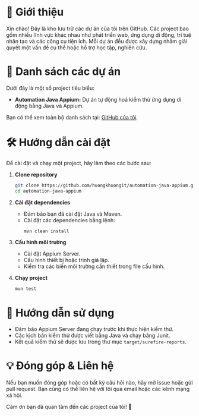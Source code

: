 # 📌 Giới thiệu
Xin chào! Đây là kho lưu trữ các dự án của tôi trên GitHub. Các project bao gồm nhiều lĩnh vực khác nhau như phát triển web, ứng dụng di động, trí tuệ nhân tạo và các công cụ tiện ích. Mỗi dự án đều được xây dựng nhằm giải quyết một vấn đề cụ thể hoặc hỗ trợ học tập, nghiên cứu.

# 📂 Danh sách các dự án
Dưới đây là một số project tiêu biểu:
- **Automation Java Appium:** Dự án tự động hoá kiểm thử ứng dụng di động bằng Java và Appium.

Bạn có thể xem toàn bộ danh sách tại: [GitHub của tôi](https://github.com/huongkhuongit?tab=repositories).

# 🛠️ Hướng dẫn cài đặt
Để cài đặt và chạy một project, hãy làm theo các bước sau:

1. **Clone repository**
   ```sh
   git clone https://github.com/huongkhuongit/automation-java-appium.git
   cd automation-java-appium
   ```

2. **Cài đặt dependencies**
   - Đảm bảo bạn đã cài đặt Java và Maven.
   - Cài đặt các dependencies bằng lệnh:
     ```sh
     mvn clean install
     ```

3. **Cấu hình môi trường**
   - Cài đặt Appium Server.
   - Cấu hình thiết bị hoặc trình giả lập.
   - Kiểm tra các biến môi trường cần thiết trong file cấu hình.

4. **Chạy project**
   ```sh
   mvn test
   ```

# 🚀 Hướng dẫn sử dụng
- Đảm bảo Appium Server đang chạy trước khi thực hiện kiểm thử.
- Các kịch bản kiểm thử được viết bằng Java và chạy bằng Junit.
- Kết quả kiểm thử sẽ được lưu trong thư mục `target/surefire-reports`.

# 💡 Đóng góp & Liên hệ
Nếu bạn muốn đóng góp hoặc có bất kỳ câu hỏi nào, hãy mở issue hoặc gửi pull request. Bạn cũng có thể liên hệ với tôi qua email hoặc các kênh mạng xã hội.

Cảm ơn bạn đã quan tâm đến các project của tôi! 🚀

